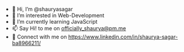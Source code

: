 - 👋 Hi, I’m @shauryasagar
- 👀 I’m interested in Web-Development
- 🌱 I’m currently learning JavaScript
- 📫 Say Hi! to me on officially_shaurya@pm.me
- 👋 Connect with me on https://www.linkedin.com/in/shaurya-sagar-ba8966211/

